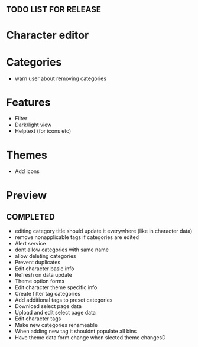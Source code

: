 ## TODO LIST FOR RELEASE

# Character editor

# Categories
- warn user about removing categories

# Features
- Filter
- Dark/light view
- Helptext (for icons etc)

# Themes
- Add icons

# Preview

## COMPLETED
- editing category title should update it everywhere (like in character data)
- remove nonapplicable tags if categories are edited
- Alert service
- dont allow categories with same name
- allow deleting categories
- Prevent duplicates
- Edit character basic info
- Refresh on data update
- Theme option forms
- Edit character theme specific info
- Create filter tag categories
- Add additional tags to preset categories
- Download select page data
- Upload and edit select page data
- Edit character tags
- Make new categories renameable
- When adding new tag it shouldnt populate all bins
- Have theme data form change when slected theme changesD